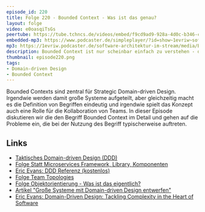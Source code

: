 ```yaml
---
episode_id: 220
title: Folge 220 - Bounded Context - Was ist das genau?
layout: folge
video: e0oasqiTsGs
peertube: https://tube.tchncs.de/videos/embed/f9cd9ad9-928a-4d0c-b346-cf32c7e513e7
embedded-mp3: https://www.podcaster.de/simpleplayer/?id=show~1evriw~software-architektur-im-stream~pod-4bc71d6b47e4aeb977d747506&v=1718371578
mp3: https://1evriw.podcaster.de/software-architektur-im-stream/media/Bounded_Context_-_Was_ist_das_genau.mp3
description: Bounded Context ist nur scheinbar einfach zu verstehen - diese Episode betrachtet das Pattern im Detail. 
thumbnail: episode220.png
tags:
- Domain-driven Design
- Bounded Context
---
```


Bounded Contexts sind zentral für Strategic Domain-driven
Design. Irgendwie werden damit große Systeme aufgeteilt, aber
gleichzeitig macht es die Definition von Begriffen eindeutig und
irgendwie spielt das Konzept auch eine Rolle für die Kollaboration von
Teams. In dieser Episode diskutieren wir die den Begriff Bounded
Context im Detail und gehen auf die Probleme ein, die bei der Nutzung
des Begriff typischerweise auftreten.

## Links

- [Taktisches Domain-driven Design (DDD)](/2024/05/03/folge214.html)
- [Folge Statt Microservices Framework, Library, Komponenten](/2024/02/23/folge204.html)
- [Eric Evans: DDD Referenz (kostenlos)](https://ddd-referenz.de/)
- [Folge Team Topologies](/2024/04/18/folge213.html)
- [Folge Objektorientierung - Was ist das eigentlich?](/2024/05/17/episode216.html)
- [Artikel "Große Systeme mit Domain-driven Design entwerfen"](https://www.heise.de/hintergrund/Grosse-Systeme-mit-Domain-driven-Design-entwerfen-4684074.html)
- [Eric Evans: Domain-Driven Design: Tackling Complexity in the Heart of Software](https://amzn.to/4b2NDKU)
